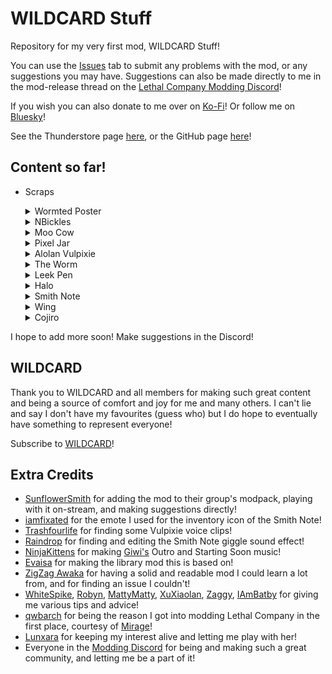 # WILDCARD Stuff

Repository for my very first mod, WILDCARD Stuff!

You can use the [Issues](https://github.com/TheDebbyCase/LCWildCardMod/issues) tab to submit any problems with the mod, or any suggestions you may have.
Suggestions can also be made directly to me in the mod-release thread on the [Lethal Company Modding Discord](https://discord.gg/lcmod)!

If you wish you can also donate to me over on [Ko-Fi](https://ko-fi.com/thedebbycase)!
Or follow me on [Bluesky](https://bsky.app/profile/thedebbycase.bsky.social)!

See the Thunderstore page [here](https://thunderstore.io/c/lethal-company/p/deB/WILDCARDStuff),
or the GitHub page [here](https://github.com/TheDebbyCase/LCWildCardMod)!

## Content so far!

- Scraps
	<details>
	<summary>Wormted Poster</summary>
	
	Original design by [Giwi](https://www.twitch.tv/giwi), 
	Can you find it?

	![Preview](https://raw.githubusercontent.com/TheDebbyCase/LCWildCardMod/main/Images/WormtedPosterPreview.png)
	
	</details>
	
	<details>
	<summary>NBickles</summary>
	
	Original 3D model by [Zeekerss](https://bsky.app/profile/zeekerss.bsky.social), 
	They're non-binary

	![Preview](https://raw.githubusercontent.com/TheDebbyCase/LCWildCardMod/main/Images/NBicklesPreview.png)
	
	</details>
	
	<details>
	<summary>Moo Cow</summary>
	
	Original design by [Kael](https://www.twitch.tv/kael), 
	Squeeze it

	![Preview](https://raw.githubusercontent.com/TheDebbyCase/LCWildCardMod/main/Images/MooCowPreview.png)
	
	</details>

	<details>
	<summary>Pixel Jar</summary>
	
	Original designs by [Kael](https://www.twitch.tv/kael), 
	Collect them all

	![Preview](https://raw.githubusercontent.com/TheDebbyCase/LCWildCardMod/main/Images/PixelJarPreview.png)
	
	</details>

	<details>
	<summary>Alolan Vulpixie</summary>
	
	Original model by [Game Freak](https://www.gamefreak.co.jp), 
	Squash it
	
	![Preview](https://raw.githubusercontent.com/TheDebbyCase/LCWildCardMod/main/Images/VulpixiePreview.png)
	
	</details>

	<details>
	<summary>The Worm</summary>
	
	Original design by [Giwi](https://www.twitch.tv/giwi), 
	Pester it and throw it
	
	![Preview](https://raw.githubusercontent.com/TheDebbyCase/LCWildCardMod/main/Images/TheWormPreview.png)
	
	</details>

	<details>
	<summary>Leek Pen</summary>
	
	Original designs by [Kael](https://www.twitch.tv/kael), 
	Swing it
	
	![Preview](https://raw.githubusercontent.com/TheDebbyCase/LCWildCardMod/main/Images/LeekPenPreview.png)
	
	</details>
	
	<details>
	<summary>Halo</summary>
	
	Original designs by [Kael](https://www.twitch.tv/kael), 
	Throw it and die! Or don't?
	
	![Preview](https://raw.githubusercontent.com/TheDebbyCase/LCWildCardMod/main/Images/HaloPreview.png)
	
	</details>

	<details>
	<summary>Smith Note</summary>
	
	Prepare for the New World
	
	![Preview](https://raw.githubusercontent.com/TheDebbyCase/LCWildCardMod/main/Images/SmithNotePreview.png)
	
	</details>

	<details>
	<summary>Wing</summary>

	Original designs by [Kael](https://www.twitch.tv/kael), 
	You feel lighter already!
	
	![Preview](https://raw.githubusercontent.com/TheDebbyCase/LCWildCardMod/main/Images/WingPreview.png)
	
	</details>

	<details>
	<summary>Cojiro</summary>

	Original designs by [Nintendo](https://www.nintendo.com), 
	You feel lighter already, but again!
	
	![Preview](https://raw.githubusercontent.com/TheDebbyCase/LCWildCardMod/main/Images/CojiroPreview.png)
	
	</details>

I hope to add more soon! Make suggestions in the Discord!

## WILDCARD

Thank you to WILDCARD and all members for making such great content and being a source of comfort and joy for me and many others. I can't lie and say I don't have my favourites (guess who) but I do hope to eventually have something to represent everyone!

Subscribe to [WILDCARD](https://www.youtube.com/@WILDCARDorg)!

## Extra Credits

- [SunflowerSmith](https://www.twitch.tv/sunflowersmith) for adding the mod to their group's modpack, playing with it on-stream, and making suggestions directly!
- [iamfixated](https://bsky.app/profile/iamfixated.bsky.social) for the emote I used for the inventory icon of the Smith Note!
- [Trashfourlife](https://bsky.app/profile/trashfourlife.bsky.social) for finding some Vulpixie voice clips!
- [Raindrop](https://discord.gg/TgXEcxUemF) for finding and editing the Smith Note giggle sound effect!
- [NinjaKittens](https://www.youtube.com/@NinjaKittens) for making [Giwi's](https://www.twitch.tv/giwi) Outro and Starting Soon music!
- [Evaisa](https://thunderstore.io/c/lethal-company/p/Evaisa) for making the library mod this is based on!
- [ZigZag Awaka](https://thunderstore.io/c/lethal-company/p/Zigzag) for having a solid and readable mod I could learn a lot from, and for finding an issue I couldn't!
- [WhiteSpike](https://thunderstore.io/c/lethal-company/p/WhiteSpike), [Robyn](https://thunderstore.io/c/lethal-company/p/Mom_Llama), [MattyMatty](https://thunderstore.io/c/lethal-company/p/mattymatty/), [XuXiaolan](https://thunderstore.io/c/lethal-company/p/XuXiaolan), [Zaggy](https://thunderstore.io/c/lethal-company/p/Zaggy1024), [IAmBatby](https://thunderstore.io/c/lethal-company/p/IAmBatby/) for giving me various tips and advice!
- [qwbarch](https://thunderstore.io/c/lethal-company/p/qwbarch) for being the reason I got into modding Lethal Company in the first place, courtesy of [Mirage](https://thunderstore.io/c/lethal-company/p/qwbarch/Mirage)!
- [Lunxara](https://www.twitch.tv/lunxara) for keeping my interest alive and letting me play with her!
- Everyone in the [Modding Discord](https://discord.gg/lcmod) for being and making such a great community, and letting me be a part of it!